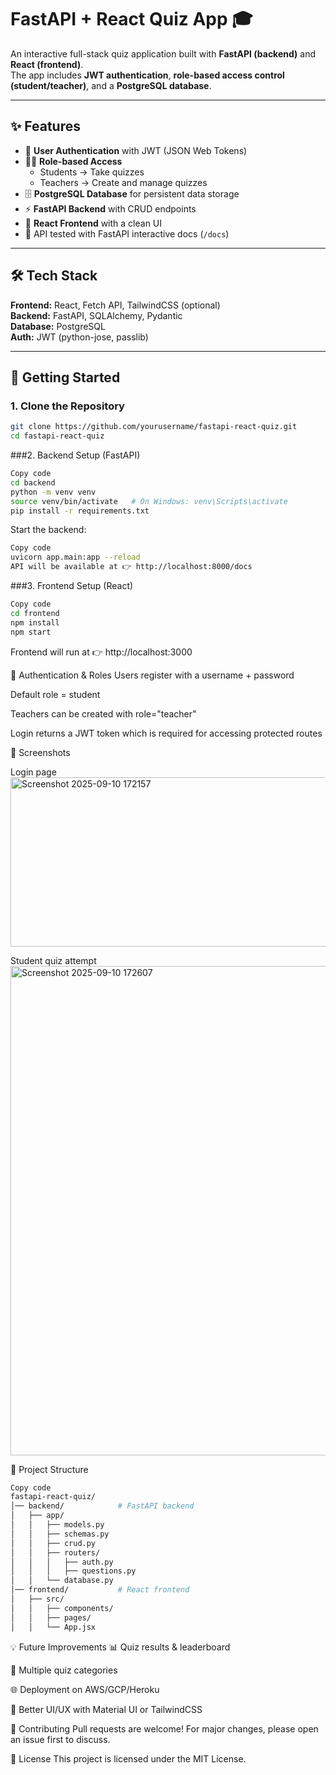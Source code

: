 # FastAPI + React Quiz App 🎓

An interactive full-stack quiz application built with **FastAPI (backend)** and **React (frontend)**.  
The app includes **JWT authentication**, **role-based access control (student/teacher)**, and a **PostgreSQL database**.

---

## ✨ Features
- 🔐 **User Authentication** with JWT (JSON Web Tokens)
- 👩‍🏫 **Role-based Access**  
  - Students → Take quizzes  
  - Teachers → Create and manage quizzes
- 🗄 **PostgreSQL Database** for persistent data storage
- ⚡ **FastAPI Backend** with CRUD endpoints
- 🎨 **React Frontend** with a clean UI
- 🧪 API tested with FastAPI interactive docs (`/docs`)

---

## 🛠 Tech Stack
**Frontend:** React, Fetch API, TailwindCSS (optional)  
**Backend:** FastAPI, SQLAlchemy, Pydantic  
**Database:** PostgreSQL  
**Auth:** JWT (python-jose, passlib)

---

## 🚀 Getting Started

### 1. Clone the Repository
```bash
git clone https://github.com/yourusername/fastapi-react-quiz.git
cd fastapi-react-quiz
```
###2. Backend Setup (FastAPI)
```bash
Copy code
cd backend
python -m venv venv
source venv/bin/activate   # On Windows: venv\Scripts\activate
pip install -r requirements.txt
```
Start the backend:

```bash
Copy code
uvicorn app.main:app --reload
API will be available at 👉 http://localhost:8000/docs
```
###3. Frontend Setup (React)
```bash
Copy code
cd frontend
npm install
npm start
```
Frontend will run at 👉 http://localhost:3000

🔑 Authentication & Roles
Users register with a username + password

Default role = student

Teachers can be created with role="teacher"

Login returns a JWT token which is required for accessing protected routes

📸 Screenshots

Login page
<img width="1260" height="271" alt="Screenshot 2025-09-10 172157" src="https://github.com/user-attachments/assets/5aa60557-b456-4ad8-854b-fe0942c2f1c8" />

Student quiz attempt
<img width="1286" height="783" alt="Screenshot 2025-09-10 172607" src="https://github.com/user-attachments/assets/19c4787c-5e1a-421b-a294-b8a7c78d9ac7" />

📂 Project Structure
```bash
Copy code
fastapi-react-quiz/
│── backend/            # FastAPI backend
│   ├── app/
│   │   ├── models.py
│   │   ├── schemas.py
│   │   ├── crud.py
│   │   ├── routers/
│   │   │   ├── auth.py
│   │   │   ├── questions.py
│   │   └── database.py
│── frontend/           # React frontend
│   ├── src/
│   │   ├── components/
│   │   ├── pages/
│   │   └── App.jsx
```
💡 Future Improvements
📊 Quiz results & leaderboard

📝 Multiple quiz categories

🌐 Deployment on AWS/GCP/Heroku

🎨 Better UI/UX with Material UI or TailwindCSS

🤝 Contributing
Pull requests are welcome! For major changes, please open an issue first to discuss.

📜 License
This project is licensed under the MIT License.
